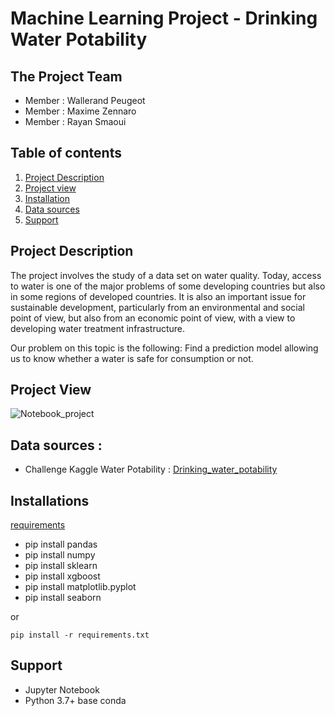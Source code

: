 # Machine Learning Project - Drinking Water Potability

## The Project Team
- Member : Wallerand Peugeot
- Member : Maxime Zennaro
- Member : Rayan Smaoui

## Table of contents
1. [Project Description](#description-du-projet)
2. [Project view](#project-view)
3. [Installation](#installation)
4. [Data sources](#sources-de-donnees)
5. [Support](#support)

## Project Description

The project involves the study of a data set on water quality. Today, access to water is one of the major problems of some developing countries but also in some regions of developed countries. It is also an important issue for sustainable development, particularly from an environmental and social point of view, but also from an economic point of view, with a view to developing water treatment infrastructure.

Our problem on this topic is the following: Find a prediction model allowing us to know whether a water is safe for consumption or not. 

## Project View 
![Notebook_project](./Projet_ML_Zennaro_Peugeot_Smaoui.ipynb)

## Data sources : 
- Challenge Kaggle Water Potability : [Drinking_water_potability](https://www.kaggle.com/artimule/drinking-water-probability)


## Installations
[requirements](./requirements.txt)

- pip install pandas
- pip install numpy
- pip install sklearn
- pip install xgboost
- pip install matplotlib.pyplot
- pip install seaborn

or 

`pip install -r requirements.txt`


## Support
- Jupyter Notebook 
- Python 3.7+ base conda
